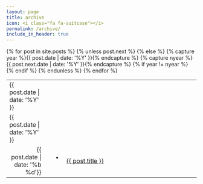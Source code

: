 ```yaml
---
layout: page
title: archive
icon: <i class="fa fa-suitcase"></i>
permalink: /archive/
include_in_header: true
---
```


<table style="border-collapse: collapse;">
    {% for post in site.posts %}
    {% unless post.next %}
        <tr>
        <td class="archive-year">{{ post.date | date: '%Y' }}</td>
        </tr>
    {% else %}
    {% capture year %}{{ post.date | date: '%Y' }}{% endcapture %}
    {% capture nyear %}{{ post.next.date | date: '%Y' }}{% endcapture %}
    {% if year != nyear %}
        <tr style="padding-top: 3em;">
        <td class="archive-year">{{ post.date | date: '%Y' }}</td>
        </tr>
    {% endif %}
    {% endunless %}
        <tr>
        <td width="20%" align="right">
        {{ post.date  | date: '%b %d'}}
        </td>
        <td width="10%" align="center">
        &nbsp; &nbsp; • &nbsp; &nbsp;
        </td>
        <td width="70%" align="left">
        <a href="{{ post.url | prepend:site.baseurl }}">{{ post.title }}</a>
        </td>
        </tr>
    {% endfor %}
</table>
